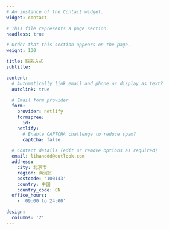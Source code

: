 ```yaml
---
# An instance of the Contact widget.
widget: contact

# This file represents a page section.
headless: true

# Order that this section appears on the page.
weight: 130

title: 联系方式
subtitle:

content:
  # Automatically link email and phone or display as text?
  autolink: true
  
  # Email form provider
  form:
    provider: netlify
    formspree:
      id:
    netlify:
      # Enable CAPTCHA challenge to reduce spam?
      captcha: false

  # Contact details (edit or remove options as required)
  email: lihanddd@outlook.com
  address:
    city: 北京市
    region: 海淀区
    postcode: '100143'
    country: 中国
    country_code: CN
  office_hours:
    - '09:00 to 24:00'

design:
  columns: '2'
---
```

